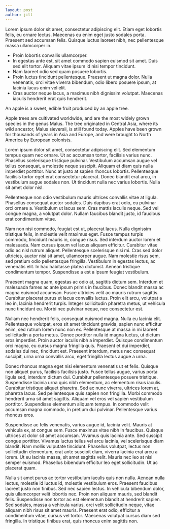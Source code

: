 ```yaml
---
layout: post
author: jill
---
```

Lorem ipsum dolor sit amet, consectetur adipiscing elit. Etiam eget lobortis felis, eu ornare lectus. Maecenas eu enim eget justo sodales porta. Praesent sed accumsan felis. Quisque luctus laoreet nibh, nec pellentesque massa ullamcorper in.

* Proin lobortis convallis ullamcorper.
* In egestas ante est, sit amet commodo sapien euismod sit amet. Duis sed elit tortor. Aliquam vitae ipsum id nisi tempor tincidunt.
* Nam laoreet odio sed quam posuere lobortis.
* Proin luctus tincidunt pellentesque. Praesent ut magna dolor. Nulla venenatis, orci vitae viverra bibendum, odio libero posuere ipsum, at lacinia lacus enim vel elit.
* Cras auctor neque lacus, a maximus nibh dignissim volutpat. Maecenas iaculis hendrerit erat quis hendrerit.

An apple is a sweet, edible fruit produced by an apple tree.

Apple trees are cultivated worldwide, and are the most widely grown species in
the genus Malus. The tree originated in Central Asia, where its wild ancestor,
Malus sieversii, is still found today. Apples have been grown for thousands of
years in Asia and Europe, and were brought to North America by European
colonists.


Lorem ipsum dolor sit amet, consectetur adipiscing elit. Sed elementum tempus quam nec ornare. Ut ac accumsan tortor, facilisis varius nunc. Phasellus scelerisque tristique pulvinar. Vestibulum accumsan augue vel tellus consequat, a molestie neque suscipit. Aliquam et diam quis nulla imperdiet porttitor. Nunc at justo at sapien rhoncus lobortis. Pellentesque facilisis tortor eget erat consectetur placerat. Donec blandit erat arcu, in vestibulum augue sodales non. Ut tincidunt nulla nec varius lobortis. Nulla sit amet dolor nisl.

Pellentesque non odio vestibulum mauris ultrices convallis vitae at ligula. Phasellus consequat auctor sodales. Duis dapibus erat odio, eu pulvinar orci ornare a. Vestibulum ut lacus sem. Cras mattis iaculis neque. Sed vel congue magna, a volutpat dolor. Nullam faucibus blandit justo, id faucibus erat condimentum vitae.

Nam non nisi commodo, feugiat est ut, placerat lacus. Nulla dignissim tristique felis, in molestie velit maximus eget. Fusce tempus turpis commodo, tincidunt mauris in, congue risus. Sed interdum auctor lorem et malesuada. Nam cursus ipsum vel lacus aliquam efficitur. Curabitur vitae odio ac nisl rutrum aliquet. Pellentesque scelerisque nisi mi. Cras sed dolor ultricies, auctor nisi sit amet, ullamcorper augue. Nam molestie risus sem, sed pretium odio pellentesque fringilla. Vestibulum in egestas lectus, ac venenatis elit. In hac habitasse platea dictumst. Aenean tristique condimentum tempor. Suspendisse a est a ipsum feugiat vestibulum.

Praesent magna quam, egestas ac odio at, sagittis dictum sem. Interdum et malesuada fames ac ante ipsum primis in faucibus. Donec blandit massa ac magna euismod accumsan. Fusce ultricies velit ac mauris rutrum sagittis. Curabitur placerat purus et lacus convallis luctus. Proin elit arcu, volutpat a leo in, lacinia hendrerit turpis. Integer sollicitudin pharetra metus, ut vehicula nunc tincidunt eu. Morbi nec pulvinar neque, nec consectetur est.

Nullam nec hendrerit felis, consequat euismod magna. Nulla eu lacinia elit. Pellentesque volutpat, eros sit amet tincidunt gravida, sapien nunc efficitur enim, sed rutrum lorem nunc non ex. Pellentesque at massa in mi laoreet sollicitudin a porta metus. Donec porttitor nulla id magna luctus, ut dictum eros imperdiet. Proin auctor iaculis nibh a imperdiet. Quisque condimentum orci magna, eu cursus magna fringilla quis. Praesent et dui imperdiet, sodales dui nec, tincidunt est. Praesent interdum, metus nec consequat suscipit, urna urna convallis arcu, eget fringilla lectus augue a urna.

Donec rhoncus magna eget nisi elementum venenatis ut et felis. Quisque non aliquet purus, facilisis facilisis justo. Fusce tellus augue, varius porta ligula sed, interdum dictum dui. Curabitur pellentesque posuere tristique. Suspendisse lacinia urna quis nibh elementum, ac elementum risus iaculis. Curabitur tristique aliquet pharetra. Sed ac nunc viverra, ultrices lorem at, pharetra lacus. Sed pellentesque quis sapien non fringilla. Morbi commodo hendrerit urna sit amet sagittis. Aliquam vel eros vel sapien vestibulum porttitor. Suspendisse elementum aliquam tempus. In commodo velit accumsan magna commodo, in pretium dui pulvinar. Pellentesque varius rhoncus eros.

Suspendisse ac felis venenatis, varius augue id, lacinia velit. Mauris at vehicula ex, at congue sem. Fusce maximus vitae nibh in faucibus. Quisque ultrices at dolor sit amet accumsan. Vivamus quis lacinia ante. Sed suscipit congue porttitor. Vivamus luctus tellus vel arcu lacinia, vel scelerisque diam blandit. Nam mollis vulputate tincidunt. Phasellus volutpat, lectus non sollicitudin elementum, erat ante suscipit diam, viverra lacinia erat arcu a lorem. Ut eu lacinia massa, sit amet sagittis velit. Mauris nec leo at nisl semper euismod. Phasellus bibendum efficitur leo eget sollicitudin. Ut ac placerat quam.

Nulla sit amet purus ac tortor vestibulum iaculis quis non nulla. Aenean nulla lectus, molestie id luctus id, molestie vestibulum eros. Praesent faucibus laoreet justo non finibus. Sed nec sapien lectus. In vehicula bibendum dolor, quis ullamcorper velit lobortis nec. Proin non aliquam mauris, sed blandit felis. Suspendisse non tortor ac est elementum blandit at hendrerit sapien. Sed sodales, massa a vehicula varius, orci velit sollicitudin neque, vitae aliquam nibh risus sit amet mauris. Praesent erat odio, efficitur a condimentum vitae, cursus vel tortor. Maecenas volutpat cursus diam sed fringilla. In tristique finibus erat, quis rhoncus enim sagittis non.

